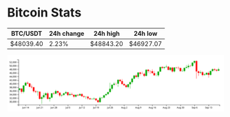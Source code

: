 # Bitcoin Stats

BTC/USDT|24h change|24h high|24h low|
|---|---|---|---|
|$48039.40|2.23%|$48843.20|$46927.07|

<img src="./chart.svg">
